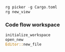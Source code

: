 
```rust
rg picker -g Cargo.toml
rg new_view
```

### Code flow workspace

```rust
initialize_workspace
open_new
Editor::new_file
```
